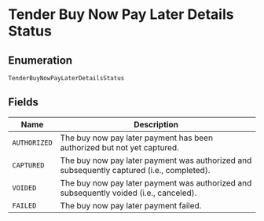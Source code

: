 
# Tender Buy Now Pay Later Details Status

## Enumeration

`TenderBuyNowPayLaterDetailsStatus`

## Fields

| Name | Description |
|  --- | --- |
| `AUTHORIZED` | The buy now pay later payment has been authorized but not yet captured. |
| `CAPTURED` | The buy now pay later payment was authorized and subsequently captured (i.e., completed). |
| `VOIDED` | The buy now pay later payment was authorized and subsequently voided (i.e., canceled). |
| `FAILED` | The buy now pay later payment failed. |

